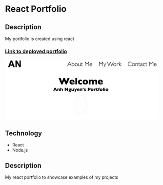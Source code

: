 # React Portfolio

## Description 
My portfolio is created using react

### [Link to deployed portfolio](https://kwinahn.github.io/react-portfolio/)



![image](./my-app/src/assets/images/screenshot.png)

## Technology
* React
* Node.js


## Description
My react portfolio to showcase examples of my projects
